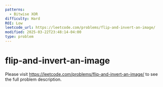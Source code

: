 ```yaml
---
patterns:
  - Bitwise XOR
difficulty: Hard
ROI: Low
leetcode_url: https://leetcode.com/problems/flip-and-invert-an-image/
modified: 2025-03-22T23:48:14-04:00
type: problem
---
```


# flip-and-invert-an-image

Please visit https://leetcode.com/problems/flip-and-invert-an-image/ to see the full problem description.
